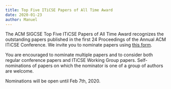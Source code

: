 ```yaml
---
title: Top Five ITiCSE Papers of All Time Award
date: 2020-01-23
author: Manuel
---
```


The ACM SIGCSE Top Five ITiCSE Papers of All Time Award recognizes the outstanding papers published in the first 24 Proceedings of the Annual ACM ITiCSE Conference.  We invite you to nominate papers using <a href="https://docs.google.com/forms/d/e/1FAIpQLSeczZZ043rF7nfBQKO1x7A8i-N4JoLjA2XSdhXLm9t21ANZsQ/viewform">this form</a>.

You are encouraged to nominate multiple papers and to consider both regular conference papers and ITiCSE Working Group papers. Self-nominations of papers on which the nominator is one of a group of authors are welcome.

Nominations will be open until Feb 7th, 2020.  
